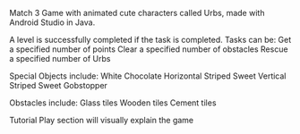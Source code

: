 Match 3 Game with animated cute characters called Urbs, made with Android Studio in Java.

A level is successfully completed if the task is completed. Tasks can be:
Get a specified number of points
Clear a specified number of obstacles
Rescue a specified number of Urbs

Special Objects include:
White Chocolate
Horizontal Striped Sweet
Vertical Striped Sweet
Gobstopper

Obstacles include:
Glass tiles
Wooden tiles
Cement tiles

Tutorial Play section will visually explain the game
